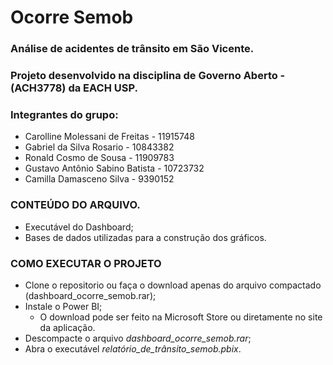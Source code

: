 # Ocorre Semob
### Análise de acidentes de trânsito em São Vicente.
### Projeto desenvolvido na disciplina de Governo Aberto - (ACH3778) da EACH USP.

### Integrantes do grupo:
- Carolline Molessani de Freitas - 11915748
- Gabriel da Silva Rosario - 10843382
- Ronald Cosmo de Sousa - 11909783
- Gustavo Antônio Sabino Batista - 10723732
- Camilla Damasceno Silva - 9390152

### CONTEÚDO DO ARQUIVO.
-   Executável do Dashboard;
-   Bases de dados utilizadas para a construção dos gráficos.

### COMO EXECUTAR O PROJETO
- Clone o repositorio ou faça o download apenas do arquivo compactado (dashboard_ocorre_semob.rar);
- Instale o Power BI;
  - O download pode ser feito na Microsoft Store ou diretamente no site da aplicação.  
- Descompacte o arquivo *dashboard_ocorre_semob.rar*;
- Abra o executável *relatório_de_trânsito_semob.pbix*.
